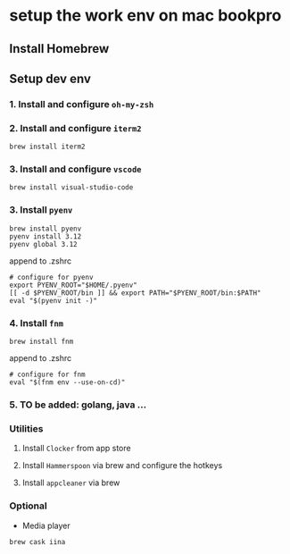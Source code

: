# setup the work env on mac bookpro

## Install Homebrew

## Setup dev env

### 1. Install and configure `oh-my-zsh`


### 2. Install and configure `iterm2`

```
brew install iterm2
```

### 3. Install and configure `vscode`

```
brew install visual-studio-code
```

### 3. Install `pyenv`

```
brew install pyenv
pyenv install 3.12
pyenv global 3.12
```

append to .zshrc

```
# configure for pyenv
export PYENV_ROOT="$HOME/.pyenv"
[[ -d $PYENV_ROOT/bin ]] && export PATH="$PYENV_ROOT/bin:$PATH"
eval "$(pyenv init -)"
```

### 4. Install `fnm`

```
brew install fnm
```

append to .zshrc

```
# configure for fnm
eval "$(fnm env --use-on-cd)"
```

### 5. TO be added: golang, java ...


### Utilities

1. Install `Clocker` from app store

2. Install `Hammerspoon` via brew and configure the hotkeys

3. Install `appcleaner` via brew

### Optional


* Media player

```
brew cask iina
```